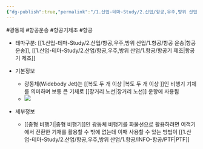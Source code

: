 ```yaml
---
{"dg-publish":true,"permalink":"/1.산업-테마-Study/2.산업/항공,우주,방위 산업/1.항공/INFO-항공/광동체/","created":"2024-11-20T21:02:29.476+09:00","updated":"2025-06-26T17:10:55.975+09:00"}
---
```


#광동체 #항공운송 #항공기제조 #항공 

- 테마구분: [[1.산업-테마-Study/2.산업/항공,우주,방위 산업/1.항공/항공 운송\|항공 운송]], [[1.산업-테마-Study/2.산업/항공,우주,방위 산업/1.항공/항공기 제조\|항공기 제조]]

- 기본정보
	- 광동체(Widebody Jet)는 [[복도 두 개 이상 \|복도 두 개 이상 ]]인 비행기 기체를 의미하며 보통 큰 기체로 [[장거리 노선\|장거리 노선]] 운항에 사용됨
	- ![](https://i.imgur.com/T9CYgY3.png)


- 세부정보
	- [[중형 비행기\|중형 비행기]]인 광동체 비행기를 화물선으로 활용하려면 여객기에서 전환한 기재를 활용할 수 밖에 없는데 이때 사용할 수 있는 방법이 [[1.산업-테마-Study/2.산업/항공,우주,방위 산업/1.항공/INFO-항공/PTF\|PTF]]
